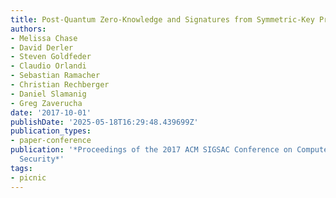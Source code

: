 ```yaml
---
title: Post-Quantum Zero-Knowledge and Signatures from Symmetric-Key Primitives
authors:
- Melissa Chase
- David Derler
- Steven Goldfeder
- Claudio Orlandi
- Sebastian Ramacher
- Christian Rechberger
- Daniel Slamanig
- Greg Zaverucha
date: '2017-10-01'
publishDate: '2025-05-18T16:29:48.439699Z'
publication_types:
- paper-conference
publication: '*Proceedings of the 2017 ACM SIGSAC Conference on Computer and Communications
  Security*'
tags:
- picnic
---
```

